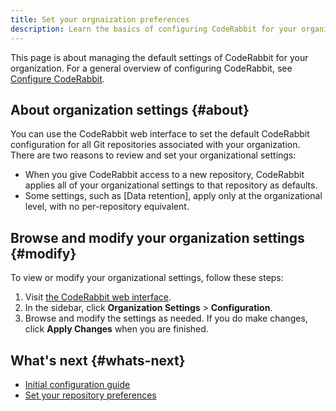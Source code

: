 ```yaml
---
title: Set your orgnaization preferences
description: Learn the basics of configuring CodeRabbit for your organization.
---
```


This page is about managing the default settings of CodeRabbit for your
organization. For a general overview of configuring CodeRabbit, see [Configure CodeRabbit](/guides/configuration-overview).

## About organization settings {#about}

You can use the CodeRabbit web interface to set the default CodeRabbit configuration
for all Git repositories associated with your organization. There are two reasons
to review and set your organizational settings:

- When you give CodeRabbit access to a new repository, CodeRabbit applies all of your
  organizational settings to that repository as defaults.
- Some settings, such as [Data retention], apply only at the organizational level, with
  no per-repository equivalent.

## Browse and modify your organization settings {#modify}

To view or modify your organizational settings, follow these steps:

1. Visit [the CodeRabbit web interface](https://app.coderabbit.ai/settings/repositories).
1. In the sidebar, click **Organization Settings** > **Configuration**.
1. Browse and modify the settings as needed. If you do make changes, click **Apply Changes** when you are finished.

## What's next {#whats-next}

- [Initial configuration guide](/guides/initial-configuration)
- [Set your repository preferences](/guides/repository-settings)

